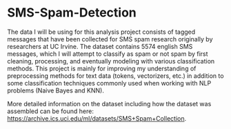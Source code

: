 # SMS-Spam-Detection
The data I will be using for this analysis project consists of tagged messages that have been collected for SMS spam research originally by researchers at UC Irvine. The dataset contains 5574 english SMS messages, which I will attempt to classify as spam or not spam by first cleaning, processing, and eventually modeling with various classification methods. This project is mainly for improving my understanding of preprocessing methods for text data (tokens, vectorizers, etc.) in addition to some classification techniques commonly used when working with NLP problems (Naive Bayes and KNN).

More detailed information on the dataset including how the dataset was assembled can be found here: https://archive.ics.uci.edu/ml/datasets/SMS+Spam+Collection.
